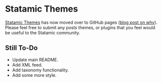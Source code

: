# Statamic Themes

[Statamic Themes](http://www.statamicthemes.com) has now moved over to GitHub pages ([blog post on why](http://www.statamicthemes.com/articles/moving-to-github-pages/)). Please feel free to submit any posts themes, or plugins that you feel would be useful to the Statamic community.

## Still To-Do

- Update main README.
- Add XML feed.
- Add taxonomy functionality.
- Add some more style.
